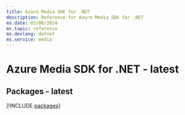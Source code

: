 ```yaml
---
title: Azure Media SDK for .NET
description: Reference for Azure Media SDK for .NET
ms.date: 03/06/2024
ms.topic: reference
ms.devlang: dotnet
ms.service: media
---
```

# Azure Media SDK for .NET - latest
## Packages - latest
[!INCLUDE [packages](media-index.md)]
